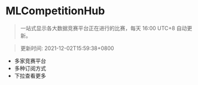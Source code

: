 # MLCompetitionHub

> 一站式显示各大数据竞赛平台正在进行的比赛，每天 16:00 UTC+8 自动更新。
  
> 更新时间: 2021-12-02T15:59:38+0800 

* 多家竞赛平台
* 多种订阅方式
* 下拉查看更多